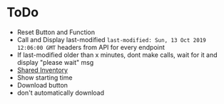 # ToDo

- Reset Button and Function
- Call and Display last-modified `last-modified: Sun, 13 Oct 2019 12:06:00 GMT` headers from API for every endpoint
- If last-modified older than x minutes, dont make calls, wait for it and display "please wait" msg
- [Shared Inventory](https://wiki.guildwars2.com/wiki/API:2/account/inventory)
- Show starting time
- Download button
- don't automatically download

